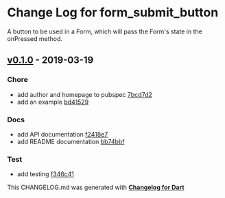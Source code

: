 # Change Log for form_submit_button
A button to be used in a Form, which will pass the Form's state in the onPressed method.

## [v0.1.0](http://github.com/flutterings/form_submit_button/compare/v0.1.0) - 2019-03-19

### Chore
* add author and homepage to pubspec [7bcd7d2](https://github.com/flutterings/form_submit_button/commit/7bcd7d2d9a0ecc1f37f967959d86a509fab218e2)
* add an example [bd41529](https://github.com/flutterings/form_submit_button/commit/bd41529c949073bf728e4524071d8cc1a9550def)

### Docs
* add API documentation [f2418e7](https://github.com/flutterings/form_submit_button/commit/f2418e79961ca1cab6c54fd81aa27406eded51b0)
* add README documentation [bb74bbf](https://github.com/flutterings/form_submit_button/commit/bb74bbfca11e39b3e8e9e82af7913236a271db99)

### Test
* add testing [f346c41](https://github.com/flutterings/form_submit_button/commit/f346c41c223be02f06d3a17c7ff2fb3eb17990b8)


This CHANGELOG.md was generated with [**Changelog for Dart**](https://pub.dartlang.org/packages/changelog)
